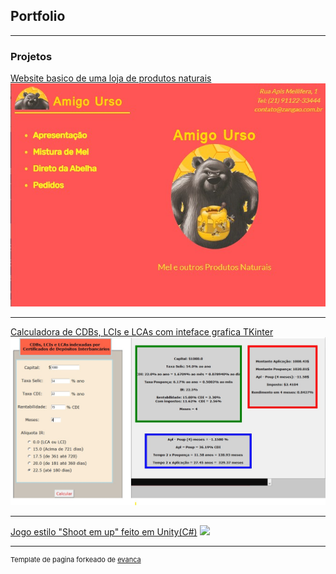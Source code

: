 ## Portfolio

---

### Projetos

[Website basico de uma loja de produtos naturais](https://github.com/FranciscoSavastano/WebSite-Amigo-Urso)
<img src="images/amg_urso.jpg?raw=true"/>

---
[Calculadora de CDBs, LCIs e LCAs com inteface grafica TKinter](https://github.com/FranciscoSavastano/Calculadora-de-CDBs-LCIs-e-LCAs)
<img src="images/CDI.jpg?raw=true"/>

---
[Jogo estilo "Shoot em up" feito em Unity(C#)](https://github.com/FranciscoSavastano/Galaxy-shooter)
<img src="images/dummy_thumbnail.jpg?raw=true"/>




---
<p style="font-size:11px">Template de pagina forkeado de <a href="https://github.com/evanca/quick-portfolio">evanca</a></p>
